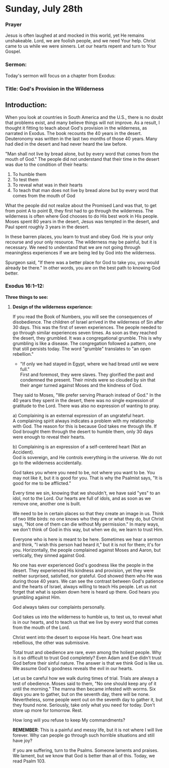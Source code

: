 <!--
- He will hold me fast
- My sins they are many his mercy is more. -->

# Sunday, July 28th

### Prayer

Jesus is often laughed at and mocked in this world, yet He remains unshakeable. Lord, we are foolish people, and we need Your help. Christ came to us while we were sinners. Let our hearts repent and turn to Your Gospel.

### Sermon:

Today's sermon will focus on a chapter from Exodus:

### Title: God's Provision in the Wilderness

## Introduction:

When you look at countries in South America and the U.S., there is no doubt that problems exist, and many believe things will not improve. As a result, I thought it fitting to teach about God's provision in the wilderness, as narrated in Exodus. The book recounts the 40 years in the desert. Deuteronomy was written in the last two months of those 40 years. Many had died in the desert and had never heard the law before.

"Man shall not live by bread alone, but by every word that comes from the mouth of God." The people did not understand that their time in the desert was due to the condition of their hearts:

1. To humble them
2. To test them
3. To reveal what was in their hearts
4. To teach that man does not live by bread alone but by every word that comes from the mouth of God

What the people did not realize about the Promised Land was that, to get from point A to point B, they first had to go through the wilderness. The wilderness is often where God chooses to do His best work in His people. Moses spent 80 years in the desert, Jesus was tempted in the desert, and Paul spent roughly 3 years in the desert.

In these barren places, you learn to trust and obey God. He is your only recourse and your only resource. The wilderness may be painful, but it is necessary. We need to understand that we are not going through meaningless experiences if we are being led by God into the wilderness.

Spurgeon said, "If there was a better place for God to take you, you would already be there." In other words, you are on the best path to knowing God better.

### Exodus 16:1–12:

**Three things to see:**

1. **Design of the wilderness experience:**

   If you read the Book of Numbers, you will see the consequences of disobedience. The children of Israel arrived in the wilderness of Sin after 30 days. This was the first of seven experiences. The people needed to go through similar experiences seven times. As soon as they reached the desert, they grumbled. It was a congregational grumble. This is why grumbling is like a disease. The congregation followed a pattern, one that still persists today. The word "grumble" translates to "an open rebellion."

   - "If only we had stayed in Egypt, where we had bread until we were full."  
     First and foremost, they were slaves. They glorified the past and condemned the present. Their minds were so clouded by sin that their anger turned against Moses and the kindness of God.

   They said to Moses, "We prefer serving Pharaoh instead of God." In the 40 years they spent in the desert, there was no single expression of gratitude to the Lord. There was also no expression of wanting to pray.

   a) Complaining is an external expression of an ungrateful heart.  
   A complaining spirit always indicates a problem with my relationship with God. The reason for this is because God takes me through life. If God brought them through the desert to humble them, only 30 days were enough to reveal their hearts.

   b) Complaining is an expression of a self-centered heart (Not an Accident).  
   God is sovereign, and He controls everything in the universe. We do not go to the wilderness accidentally.

   God takes you where you need to be, not where you want to be. You may not like it, but it is good for you. That is why the Psalmist says, "It is good for me to be afflicted."

   Every time we sin, knowing that we shouldn't, we have said "yes" to an idol, not to the Lord. Our hearts are full of idols, and as soon as we remove one, another one is built.

   We need to be in certain places so that they create an image in us. Think of two little birds: no one knows who they are or what they do, but Christ says, "Not one of them can die without My permission." In many ways, we don't think of God in this way, but when we do, we learn to trust Him.

   Everyone who is here is meant to be here. Sometimes we hear a sermon and think, "I wish this person had heard it," but it is not for them; it's for you. Horizontally, the people complained against Moses and Aaron, but vertically, they sinned against God.

   No one has ever experienced God's goodness like the people in the desert. They experienced His kindness and provision, yet they were neither surprised, satisfied, nor grateful. God showed them who He was during those 40 years. We can see the contrast between God's patience and the hearts of Israel, always willing to teach His people. Let us not forget that what is spoken down here is heard up there. God hears you grumbling against Him.

   God always takes our complaints personally.

   God takes us into the wilderness to humble us, to test us, to reveal what is in our hearts, and to teach us that we live by every word that comes from the mouth of the Lord.

   Christ went into the desert to expose His heart. One heart was rebellious, the other was submissive.

   Total trust and obedience are rare, even among the holiest people. Why is it so difficult to trust God completely? Even Adam and Eve didn't trust God before their sinful nature. The answer is that we think God is like us. We assume God's goodness reveals the evil in our hearts.

   Let us be careful how we walk during times of trial. Trials are always a test of obedience. Moses said to them, "No one should keep any of it until the morning." The manna then became infested with worms. Six days you are to gather, but on the seventh day, there will be none. Nevertheless, some people went out on the seventh day to gather it, but they found none. Seriously, take only what you need for today. Don't store up more for tomorrow. Rest.

   How long will you refuse to keep My commandments?

   **REMEMBER**: This is a painful and messy life, but it is not where I will live forever. Why can people go through such horrible situations and still have joy?

   If you are suffering, turn to the Psalms. Someone laments and praises. We lament, but we know that God is better than all of this. Today, we read Psalm 103.
